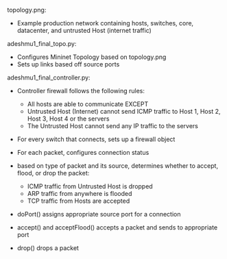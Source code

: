 topology.png:
  - Example production network containing hosts, switches, core, datacenter, and untrusted Host (internet traffic)

adeshmu1_final_topo.py:
  - Configures Mininet Topology based on topology.png
  - Sets up links based off source ports

adeshmu1_final_controller.py:

  - Controller firewall follows the following rules:
      - All hosts are able to communicate EXCEPT
      - Untrusted Host (Internet) cannot send ICMP traffic to Host 1, Host 2, Host 3, Host 4 or the servers
      - The Untrusted Host cannot send any IP traffic to the servers
  
  - For every switch that connects, sets up a firewall object
  - For each packet, configures connection status
  - based on type of packet and its source, determines whether to accept, flood, or drop the packet:
      - ICMP traffic from Untrusted Host is dropped
      - ARP traffic from anywhere is flooded
      - TCP traffic from Hosts are accepted 
              
          

  - doPort() assigns appropriate source port for a connection
  - accept() and acceptFlood() accepts a packet and sends to appropriate port
  - drop() drops a packet
  
      
  

